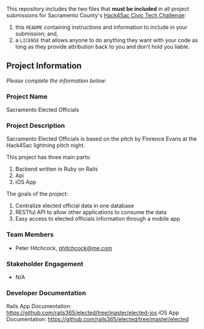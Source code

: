 This repository includes the two files that **must be included** in all project submissions for Sacramento County's [Hack4Sac Civic Tech Challenge](http://hack4sac.saccounty.net/):

1. this `README` containing instructions and information to include in your submission; and,
2. a `LICENSE` that allows anyone to do anything they want with your code as long as they provide attribution back to you and don’t hold you liable.

## Project Information

*Please complete the information below:*

### Project Name
Sacramento Elected Officials

### Project Description
Sacramento Elected Officials is based on the pitch by Florence Evans
at the Hack4Sac lightning pitch night.

This project has three main parts:
1. Backend written in Ruby on Rails
2. Api
3. iOS App

The goals of the project:
1. Centralize elected official data in one database
2. RESTful API to allow other applications to consume the data
3. Easy access to elected officials information through a mobile app

### Team Members
- Peter Hitchcock, phitchcock@me.com

### Stakeholder Engagement
- N/A

### Developer Documentation
Rails App Documentation: https://github.com/rails365/elected/tree/master/elected-ios
iOS App Documentation: https://github.com/rails365/elected/tree/master/elected
